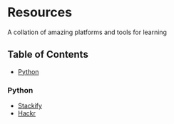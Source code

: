 # Resources
A collation of amazing platforms and tools for learning

## Table of Contents
- [Python](https://github.com/joymichs/resources#python)

### Python
- [Stackify](https://stackify.com/learn-python-tutorials/)
- [Hackr](https://hackr.io/tutorials/learn-python)
